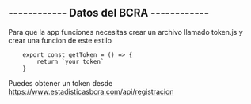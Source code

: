 ## ------------ Datos del BCRA ------------

Para que la app funciones necesitas crear un archivo llamado token.js y crear una funcion de este estilo

~~~
    export const getToken = () => {
        return `your token`
    }
~~~

Puedes obtener un token desde <https://www.estadisticasbcra.com/api/registracion>